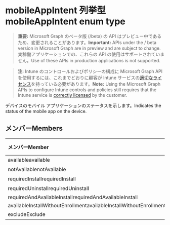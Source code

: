 # <a name="mobileappintent-enum-type"></a><span data-ttu-id="b98c1-101">mobileAppIntent 列挙型</span><span class="sxs-lookup"><span data-stu-id="b98c1-101">mobileAppIntent enum type</span></span>

> <span data-ttu-id="b98c1-102">**重要:** Microsoft Graph のベータ版 (/beta) の API はプレビュー中であるため、変更されることがあります。</span><span class="sxs-lookup"><span data-stu-id="b98c1-102">**Important:** APIs under the / beta version in Microsoft Graph are in preview and are subject to change.</span></span> <span data-ttu-id="b98c1-103">実稼働アプリケーションでの、これらの API の使用はサポートされていません。</span><span class="sxs-lookup"><span data-stu-id="b98c1-103">Use of these APIs in production applications is not supported.</span></span>

> <span data-ttu-id="b98c1-104">**注:** Intune のコントロールおよびポリシーの構成に Microsoft Graph API を使用するには、これまでどおりに顧客が Intune サービスの[適切なライセンス](https://go.microsoft.com/fwlink/?linkid=839381)を持っている必要があります。</span><span class="sxs-lookup"><span data-stu-id="b98c1-104">**Note:** Using the Microsoft Graph APIs to configure Intune controls and policies still requires that the Intune service is [correctly licensed](https://go.microsoft.com/fwlink/?linkid=839381) by the customer.</span></span>

<span data-ttu-id="b98c1-105">デバイスのモバイル アプリケーションのステータスを示します。</span><span class="sxs-lookup"><span data-stu-id="b98c1-105">Indicates the status of the mobile app on the device.</span></span>
## <a name="members"></a><span data-ttu-id="b98c1-106">メンバー</span><span class="sxs-lookup"><span data-stu-id="b98c1-106">Members</span></span>
|<span data-ttu-id="b98c1-107">メンバー</span><span class="sxs-lookup"><span data-stu-id="b98c1-107">Member</span></span>|<span data-ttu-id="b98c1-108">値</span><span class="sxs-lookup"><span data-stu-id="b98c1-108">Value</span></span>|<span data-ttu-id="b98c1-109">説明</span><span class="sxs-lookup"><span data-stu-id="b98c1-109">Description</span></span>|
|:---|:---|:---|
|<span data-ttu-id="b98c1-110">available</span><span class="sxs-lookup"><span data-stu-id="b98c1-110">available</span></span>|<span data-ttu-id="b98c1-111">0</span><span class="sxs-lookup"><span data-stu-id="b98c1-111">0%</span></span>|<span data-ttu-id="b98c1-112">使用可能</span><span class="sxs-lookup"><span data-stu-id="b98c1-112">Available</span></span>|
|<span data-ttu-id="b98c1-113">notAvailable</span><span class="sxs-lookup"><span data-stu-id="b98c1-113">notAvailable</span></span>|<span data-ttu-id="b98c1-114">1</span><span class="sxs-lookup"><span data-stu-id="b98c1-114">-1</span></span>|<span data-ttu-id="b98c1-115">利用不可</span><span class="sxs-lookup"><span data-stu-id="b98c1-115">Not available</span></span>|
|<span data-ttu-id="b98c1-116">requiredInstall</span><span class="sxs-lookup"><span data-stu-id="b98c1-116">requiredInstall</span></span>|<span data-ttu-id="b98c1-117">2</span><span class="sxs-lookup"><span data-stu-id="b98c1-117">-2</span></span>|<span data-ttu-id="b98c1-118">必要なインストール</span><span class="sxs-lookup"><span data-stu-id="b98c1-118">Required Install</span></span>|
|<span data-ttu-id="b98c1-119">requiredUninstall</span><span class="sxs-lookup"><span data-stu-id="b98c1-119">requiredUninstall</span></span>|<span data-ttu-id="b98c1-120">3</span><span class="sxs-lookup"><span data-stu-id="b98c1-120">"3"</span></span>|<span data-ttu-id="b98c1-121">必要なアンインストール</span><span class="sxs-lookup"><span data-stu-id="b98c1-121">Required Uninstall</span></span>|
|<span data-ttu-id="b98c1-122">requiredAndAvailableInstall</span><span class="sxs-lookup"><span data-stu-id="b98c1-122">requiredAndAvailableInstall</span></span>|<span data-ttu-id="b98c1-123">4</span><span class="sxs-lookup"><span data-stu-id="b98c1-123">-4</span></span>|<span data-ttu-id="b98c1-124">RequiredAndAvailableInstall</span><span class="sxs-lookup"><span data-stu-id="b98c1-124">RequiredAndAvailableInstall</span></span>|
|<span data-ttu-id="b98c1-125">availableInstallWithoutEnrollment</span><span class="sxs-lookup"><span data-stu-id="b98c1-125">availableInstallWithoutEnrollment</span></span>|<span data-ttu-id="b98c1-126">5</span><span class="sxs-lookup"><span data-stu-id="b98c1-126">.5</span></span>|<span data-ttu-id="b98c1-127">AvailableInstallWithoutEnrollment</span><span class="sxs-lookup"><span data-stu-id="b98c1-127">AvailableInstallWithoutEnrollment</span></span>|
|<span data-ttu-id="b98c1-128">exclude</span><span class="sxs-lookup"><span data-stu-id="b98c1-128">Exclude</span></span>|<span data-ttu-id="b98c1-129">6</span><span class="sxs-lookup"><span data-stu-id="b98c1-129">-6</span></span>|<span data-ttu-id="b98c1-130">除外</span><span class="sxs-lookup"><span data-stu-id="b98c1-130">Exclude</span></span>|



